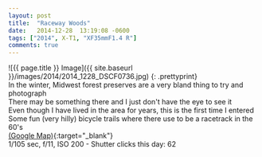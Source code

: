 ```yaml
---
layout: post
title:  "Raceway Woods"
date:   2014-12-28  13:19:08 -0600
tags: ["2014", X-T1, "XF35mmF1.4 R"]
comments: true
---
```

![{{ page.title }} Image]({{ site.baseurl }}/images/2014/2014_1228_DSCF0736.jpg)
{: .prettyprint}  
In the winter, Midwest forest preserves are a very bland thing to try and photograph  
There may be something there and I just don't have the eye to see it  
Even though I have lived in the area for years, this is the first time I entered  
Some fun (very hilly) bicycle trails where there use to be a racetrack in the 60's  
[(Google Map)](https://goo.gl/maps/Giswl){:target="_blank"}  
1/105 sec, f/11, ISO 200 - Shutter clicks this day: 62